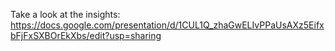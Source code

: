 Take a look at the insights: https://docs.google.com/presentation/d/1CUL1Q_zhaGwELIvPPaUsAXz5EifxbFjFxSXBOrEkXbs/edit?usp=sharing
